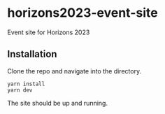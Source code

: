 # horizons2023-event-site

Event site for Horizons 2023

## Installation

Clone the repo and navigate into the directory.

```
yarn install
yarn dev
```

The site should be up and running.
